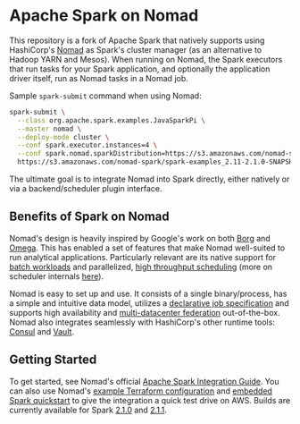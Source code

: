 # Apache Spark on Nomad

This repository is a fork of Apache Spark that natively supports using HashiCorp's 
[Nomad](https://www.nomadproject.io/intro/) as Spark's cluster manager  (as an 
alternative to Hadoop YARN and Mesos). When running on Nomad, the Spark executors
 that run tasks for your Spark application, and optionally the application 
 driver itself, run as Nomad tasks in a Nomad job.

Sample `spark-submit` command when using Nomad:

```bash
spark-submit \
  --class org.apache.spark.examples.JavaSparkPi \
  --master nomad \
  --deploy-mode cluster \
  --conf spark.executor.instances=4 \
  --conf spark.nomad.sparkDistribution=https://s3.amazonaws.com/nomad-spark/spark-2.1.0-bin-nomad.tgz \
  https://s3.amazonaws.com/nomad-spark/spark-examples_2.11-2.1.0-SNAPSHOT.jar 100
 ```

The ultimate goal is to integrate Nomad into Spark directly, either natively or 
via a backend/scheduler plugin interface.

## Benefits of Spark on Nomad

Nomad's design is heavily inspired by Google's work on both 
[Borg](https://research.google.com/pubs/pub43438.html) and 
[Omega](https://research.google.com/pubs/pub41684.html). This has enabled a set 
of features that make Nomad well-suited to run analytical applications. 
Particularly relevant are its native support for 
[batch workloads](https://www.nomadproject.io/docs/runtime/schedulers.html#batch)
 and parallelized, [high throughput scheduling](https://www.hashicorp.com/c1m/) 
 (more on scheduler internals [here](https://www.nomadproject.io/docs/internals/scheduling.html)).

Nomad is easy to set up and use. It consists of a single binary/process, has a 
simple and intuitive data model, utilizes a 
[declarative job specification](https://www.nomadproject.io/docs/job-specification/index.html)
 and supports high availability and 
[multi-datacenter federation](https://www.nomadproject.io/guides/cluster/federation.html)
 out-of-the-box. Nomad also integrates seamlessly with HashiCorp's other runtime
 tools: [Consul](https://www.nomadproject.io/docs/service-discovery/index.html) 
and [Vault](https://www.nomadproject.io/docs/vault-integration/index.html).

## Getting Started

To get started, see Nomad's official 
[Apache Spark Integration Guide](https://www.nomadproject.io/guides/spark/spark.html).
 You can also use Nomad's [example Terraform configuration](https://github.com/hashicorp/nomad/terraform) 
and [embedded Spark quickstart](https://github.com/hashicorp/nomad/terraform/examples/spark) 
to give the integration a quick test drive on AWS. Builds are currently 
available for Spark [2.1.0](https://s3.amazonaws.com/nomad-spark/spark-2.1.0-bin-nomad.tgz) 
and [2.1.1](https://s3.amazonaws.com/nomad-spark/spark-2.1.1-bin-nomad.tgz).
